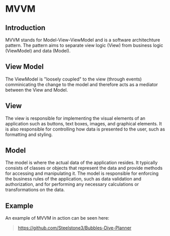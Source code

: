# MVVM

## Introduction

MVVM stands for Model-View-ViewModel and is a software architechture pattern. The pattern aims to separate view logic (View) from business logic (ViewModel) and data (Model).

## View Model

The ViewModel is "loosely coupled" to the view (through events) comminicating the change to the model and therefore acts as a mediator between the View and Model.

## View

The view is responsible for implementing the visual elements of an application such as buttons, text boxes, images, and graphical elements. It is also responsible for controlling how data is presented to the user, such as formatting and styling.

## Model

The model is where the actual data of the application resides. It typically consists of classes or objects that represent the data and provide methods for accessing and manipulating it. The model is responsible for enforcing the business rules of the application, such as data validation and authorization, and for performing any necessary calculations or transformations on the data.

## Example

An example of MVVM in action can be seen here:

>
> <https://github.com/Steelstone3/Bubbles-Dive-Planner>
>
